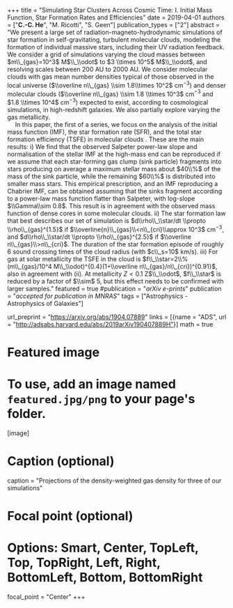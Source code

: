 +++
title = "Simulating Star Clusters Across Cosmic Time: I. Initial Mass Function, Star Formation Rates and Efficiencies"
date = 2019-04-01
authors = ["**C.-C. He**", "M. Ricotti", "S. Geen"]
publication_types = ["2"]
abstract = "We present a large set of radiation-magneto-hydrodynamic simulations of star formation in self-gravitating, turbulent molecular clouds, modeling the formation of individual massive stars, including their UV radiation feedback. We consider a grid of simulations varying the cloud masses between $m\\_{gas}=10^3$ M$\\_\\odot$ to $3 \\times 10^5$ M$\\_\\odot$, and resolving scales between 200 AU to 2000 AU. We consider molecular clouds with gas mean number densities typical of those observed in the local universe ($\\overline n\\_{gas} \\sim 1.8\\times 10^2$ cm$^{-3}$) and denser molecular clouds ($\\overline n\\_{gas} \\sim 1.8 \\times 10^3$ cm$^{-3}$ and $1.8 \\times 10^4$ cm$^{-3}$) expected to exist, according to cosmological simulations, in high-redshift galaxies. We also partially explore varying the gas metallicity. <br>&emsp; In this paper, the first of a series, we focus on the analysis of the initial mass function (IMF), the star formation rate (SFR), and the total star formation efficiency (TSFE) in molecular clouds . These are the main results: i) We find that the observed Salpeter power-law slope and normalisation of the stellar IMF at the high-mass end can be reproduced if we assume that each star-forming gas clump (sink particle) fragments into stars producing on average a maximum stellar mass about $40\\%$ of the mass of the sink particle, while the remaining $60\\%$ is distributed into smaller mass stars. This empirical prescription, and an IMF reproducing a Chabrier IMF, can be obtained assuming that the sinks fragment according to a power-law mass function flatter than Salpeter, with log-slope $\\Gamma\\sim 0.8$. This result is in agreement with the observed mass function of dense cores in some molecular clouds. ii) The star formation law that best describes our set of simulation is $d\\rho\\_\\star/dt \\propto \\rho\\_{gas}^{1.5}$ if $\\overline{n}\\_{gas}\\<n\\_{cri}\\approx 10^3$ cm$^{-3}$, and $d\\rho\\_\\star/dt \\propto \\rho\\_{gas}^{2.5}$ if $\\overline n\\_{gas}\\>n\\_{cri}$. The duration of the star formation episode of roughly $6$ sound crossing times of the cloud radius (with $c\\_s=10$ km/s). iii) For gas at solar metallicity the TSFE in the cloud is $f\\_\\star=2\\% (m\\_{gas}/10^4 M\\_\\odot)^{0.4}(1+\\overline n\\_{gas}/n\\_{cri})^{0.91}$, also in agreement with (ii). At metallicity $Z<0.1$ Z$\\_\\odot$, $f\\_\\star$ is reduced by a factor of $\\sim$ 5, but this effect needs to be confirmed with larger samples."
featured = true
#publication = "*arXiv e-prints*"
publication = "*accepted for publication in MNRAS*"
tags = ["Astrophysics - Astrophysics of Galaxies"]

url_preprint = "https://arxiv.org/abs/1904.07889"
links = [{name = "ADS", url = "http://adsabs.harvard.edu/abs/2019arXiv190407889H"}]
math = true

# Featured image
# To use, add an image named `featured.jpg/png` to your page's folder. 
[image]
  # Caption (optional)
  caption = "Projections of the density-weighted gas density for three of our simulations"

  # Focal point (optional)
  # Options: Smart, Center, TopLeft, Top, TopRight, Left, Right, BottomLeft, Bottom, BottomRight
  focal_point = "Center"
+++

